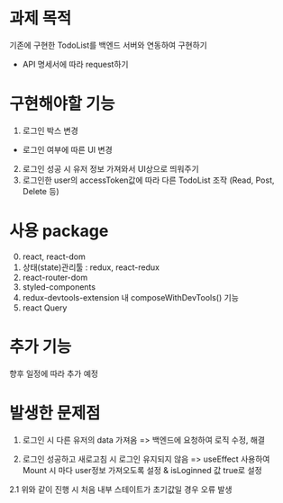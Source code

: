 # 과제 목적

기존에 구현한 TodoList를 백엔드 서버와 연동하여 구현하기
- API 명세서에 따라 request하기


# 구현해야할 기능

1. 로그인 박스 변경
- 로그인 여부에 따른 UI 변경
2. 로그인 성공 시 유저 정보 가져와서 UI상으로 띄워주기
3. 로그인한 user의 accessToken값에 따라 다른 TodoList 조작 (Read, Post, Delete 등)


# 사용 package

0. react, react-dom
1. 상태(state)관리툴 : redux, react-redux
2. react-router-dom
3. styled-components
4. redux-devtools-extension 내 composeWithDevTools() 기능
5. react Query


# 추가 기능 

향후 일정에 따라 추가 예정


# 발생한 문제점

1. 로그인 시 다른 유저의 data 가져옴
=>  백엔드에 요청하여 로직 수정, 해결

2. 로그인 성공하고 새로고침 시 로그인 유지되지 않음
=> useEffect 사용하여 Mount 시 마다 user정보 가져오도록 설정 & isLoginned 값 true로 설정

2.1 위와 같이 진행 시 처음 내부 스테이트가 초기값일 경우 오류 발생
   
